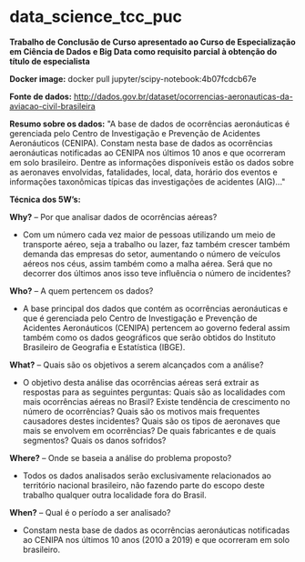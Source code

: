 # data_science_tcc_puc

<b>Trabalho de Conclusão de Curso apresentado ao Curso de Especialização em Ciência de Dados e Big Data como requisito parcial à obtenção do título de especialista</b>

<b>Docker image:</b> docker pull jupyter/scipy-notebook:4b07fcdcb67e

<b>Fonte de dados:</b> http://dados.gov.br/dataset/ocorrencias-aeronauticas-da-aviacao-civil-brasileira

<b>Resumo sobre os dados:</b> "A base de dados de ocorrências aeronáuticas é gerenciada pelo Centro de Investigação e Prevenção de Acidentes Aeronáuticos (CENIPA). Constam nesta base de dados as ocorrências aeronáuticas notificadas ao CENIPA nos últimos 10 anos e que ocorreram em solo brasileiro. Dentre as informações disponíveis estão os dados sobre as aeronaves envolvidas, fatalidades, local, data, horário dos eventos e informações taxonômicas típicas das investigações de acidentes (AIG)..."

<b>Técnica dos 5W’s:</b>

<b>Why?</b> – Por que analisar dados de ocorrências aéreas?
* Com um número cada vez maior de pessoas utilizando um meio de transporte aéreo, seja a trabalho ou lazer, faz também crescer também demanda das empresas do setor, aumentando o número de veículos aéreos nos céus, assim também como a malha aérea. Será que no decorrer dos últimos anos isso teve influência o número de incidentes?

<b>Who?</b> – A quem pertencem os dados?
* A base principal dos dados que contém as ocorrências aeronáuticas e que é gerenciada pelo Centro de Investigação e Prevenção de Acidentes Aeronáuticos (CENIPA) pertencem ao governo federal assim também como os dados geográficos que serão obtidos do Instituto Brasileiro de Geografia e Estatística (IBGE).

<b>What?</b> – Quais são os objetivos a serem alcançados com a análise?
* O objetivo desta análise das ocorrências aéreas será extrair as respostas para as seguintes perguntas: Quais são as localidades com mais ocorrências aéreas no Brasil? Existe tendência de crescimento no número de ocorrências? Quais são os motivos mais frequentes causadores destes incidentes? Quais são os tipos de aeronaves que mais se envolvem em ocorrências? De quais fabricantes e de quais segmentos? Quais os danos sofridos?

<b>Where?</b> – Onde se baseia a análise do problema proposto?
* Todos os dados analisados serão exclusivamente relacionados ao território nacional brasileiro, não fazendo parte do escopo deste trabalho qualquer outra localidade fora do Brasil.

<b>When?</b> – Qual é o período a ser analisado?
* Constam nesta base de dados as ocorrências aeronáuticas notificadas ao CENIPA nos últimos 10 anos (2010 a 2019) e que ocorreram em solo brasileiro.

